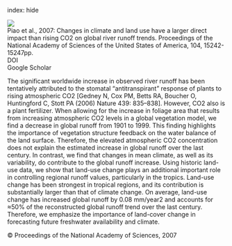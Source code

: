 index: hide

<div class="Citation">
    <div class="Citation-thumb CitationThumb-linked"  data-href="https://doi.org/10.1073/pnas.0707213104">
      <img src="https://static.claimspace.cloud/climate-study-static/refs/thumbs/6/Piao_et_al_2007-thumb.png" />
    </div>

  <div class="Citation-body">
    <div class="Citation-text">Piao et al., 2007: Changes in climate and land use have a larger direct impact than rising CO2 on global river runoff trends. <span class="Article-journal">Proceedings of the National Academy of Sciences of the United States of America, </span><span class="Article-volume">104, </span>15242-15247pp.</div>
    <div class="Citation-links">
      <div class="CitationLink" data-href="https://doi.org/10.1073/pnas.0707213104">
        <div class="CitationLink-icon CitationLink-Doi"></div>
        <div class="CitationLink-text">DOI</div>
      </div>
      <div class="CitationLink" data-href="https://scholar.google.com/scholar?q=10.1073/pnas.0707213104">
        <div class="CitationLink-icon CitationLink-Scholar"></div>
        <div class="CitationLink-text">Google Scholar</div>
      </div>
    </div>
  </div>
</div>

The significant worldwide increase in observed river runoff has been tentatively attributed to the stomatal “antitranspirant” response of plants to rising atmospheric CO2 [Gedney N, Cox PM, Betts RA, Boucher O, Huntingford C, Stott PA (2006) Nature 439: 835–838]. However, CO2 also is a plant fertilizer. When allowing for the increase in foliage area that results from increasing atmospheric CO2 levels in a global vegetation model, we find a decrease in global runoff from 1901 to 1999. This finding highlights the importance of vegetation structure feedback on the water balance of the land surface. Therefore, the elevated atmospheric CO2 concentration does not explain the estimated increase in global runoff over the last century. In contrast, we find that changes in mean climate, as well as its variability, do contribute to the global runoff increase. Using historic land-use data, we show that land-use change plays an additional important role in controlling regional runoff values, particularly in the tropics. Land-use change has been strongest in tropical regions, and its contribution is substantially larger than that of climate change. On average, land-use change has increased global runoff by 0.08 mm/year2 and accounts for ≈50% of the reconstructed global runoff trend over the last century. Therefore, we emphasize the importance of land-cover change in forecasting future freshwater availability and climate.

<div class="Citation-copy">
&copy; Proceedings of the National Academy of Sciences, 2007
</div>